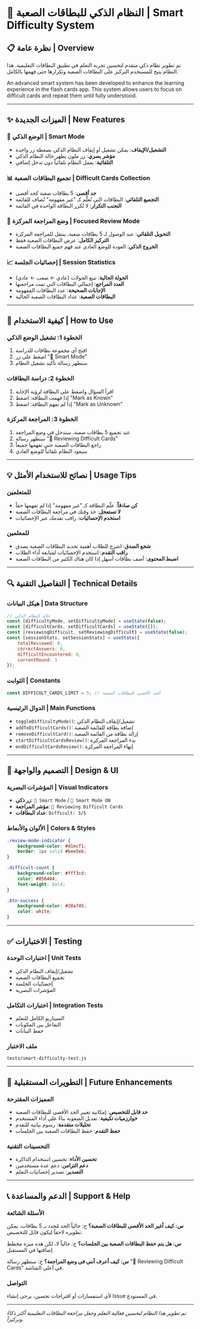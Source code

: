 # 🎯 النظام الذكي للبطاقات الصعبة | Smart Difficulty System

## 📋 نظرة عامة | Overview

تم تطوير نظام ذكي متقدم لتحسين تجربة التعلم في تطبيق البطاقات التعليمية. هذا النظام يتيح للمستخدم التركيز على البطاقات الصعبة وتكرارها حتى فهمها بالكامل.

An advanced smart system has been developed to enhance the learning experience in the flash cards app. This system allows users to focus on difficult cards and repeat them until fully understood.

---

## ✨ الميزات الجديدة | New Features

### 🔄 الوضع الذكي | Smart Mode
- **التشغيل/الإيقاف**: يمكن تشغيل أو إيقاف النظام الذكي بضغطة زر واحدة
- **مؤشر بصري**: زر ملون يظهر حالة النظام الذكي
- **التلقائية**: يعمل النظام تلقائياً دون تدخل إضافي

### 📊 تجميع البطاقات الصعبة | Difficult Cards Collection
- **حد أقصى**: 5 بطاقات صعبة كحد أقصى
- **التجميع التلقائي**: البطاقات التي تُعلَّم كـ "غير مفهومة" تُضاف للقائمة
- **التجنب التكرار**: لا تُكرر البطاقة الواحدة في القائمة

### 🎯 وضع المراجعة المركزة | Focused Review Mode
- **التحويل التلقائي**: عند الوصول لـ 5 بطاقات صعبة، ينتقل للمراجعة المركزة
- **التركيز الكامل**: عرض البطاقات الصعبة فقط
- **الخروج الذكي**: العودة للوضع العادي عند فهم جميع البطاقات الصعبة

### 📈 إحصائيات الجلسة | Session Statistics
- **الجولة الحالية**: تتبع الجولات (عادي ← صعب ← عادي)
- **العدد المراجع**: إجمالي البطاقات التي تمت مراجعتها
- **الإجابات الصحيحة**: عدد البطاقات المفهومة
- **البطاقات الصعبة**: عداد البطاقات الصعبة الحالية

---

## 🔧 كيفية الاستخدام | How to Use

### الخطوة 1: تشغيل الوضع الذكي
1. افتح أي مجموعة بطاقات للدراسة
2. اضغط على زر "🎯 Smart Mode"
3. ستظهر رسالة تأكيد تشغيل النظام

### الخطوة 2: دراسة البطاقات
1. اقرأ السؤال واضغط على البطاقة لرؤية الإجابة
2. إذا فهمت البطاقة: اضغط "Mark as Known"
3. إذا لم تفهم البطاقة: اضغط "Mark as Unknown"

### الخطوة 3: المراجعة المركزة
1. عند تجميع 5 بطاقات صعبة، ستدخل في وضع المراجعة
2. ستظهر رسالة "🎯 Reviewing Difficult Cards"
3. راجع البطاقات الصعبة حتى تفهمها جميعاً
4. سيعود النظام تلقائياً للوضع العادي

---

## 💡 نصائح للاستخدام الأمثل | Usage Tips

### للمتعلمين
- **كن صادقاً**: علّم البطاقة كـ "غير مفهومة" إذا لم تفهمها حقاً
- **لا تستعجل**: خذ وقتك في مراجعة البطاقات الصعبة
- **استخدم الإحصائيات**: راقب تقدمك عبر الإحصائيات

### للمعلمين
- **شجع الصدق**: اشرح للطلاب أهمية تحديد البطاقات الصعبة بصدق
- **راقب التقدم**: استخدم الإحصائيات لمتابعة أداء الطلاب
- **اضبط المحتوى**: أضف بطاقات أسهل إذا كان هناك الكثير من البطاقات الصعبة

---

## 🔍 التفاصيل التقنية | Technical Details

### هيكل البيانات | Data Structure
```javascript
// حالة النظام الذكي
const [difficultyMode, setDifficultyMode] = useState(false);
const [difficultCards, setDifficultCards] = useState([]);
const [reviewingDifficult, setReviewingDifficult] = useState(false);
const [sessionStats, setSessionStats] = useState({
    totalReviewed: 0,
    correctAnswers: 0,
    difficultEncountered: 0,
    currentRound: 1
});
```

### الثوابت | Constants
```javascript
const DIFFICULT_CARDS_LIMIT = 5; // الحد الأقصى للبطاقات الصعبة
```

### الدوال الرئيسية | Main Functions
- `toggleDifficultyMode()`: تشغيل/إيقاف النظام الذكي
- `addToDifficultCards()`: إضافة بطاقة للقائمة الصعبة
- `removeDifficultCard()`: إزالة بطاقة من القائمة الصعبة
- `startDifficultCardsReview()`: بدء المراجعة المركزة
- `endDifficultCardsReview()`: إنهاء المراجعة المركزة

---

## 🎨 التصميم والواجهة | Design & UI

### المؤشرات البصرية | Visual Indicators
- **زر ذكي**: `🎯 Smart Mode` / `🎯 Smart Mode ON`
- **مؤشر المراجعة**: `🎯 Reviewing Difficult Cards`
- **عداد البطاقات**: `Difficult: 3/5`

### الألوان والأنماط | Colors & Styles
```css
.review-mode-indicator {
    background-color: #d1ecf1;
    border: 1px solid #bee5eb;
}

.difficult-count {
    background-color: #fff3cd;
    color: #856404;
    font-weight: bold;
}

.btn-success {
    background-color: #28a745;
    color: white;
}
```

---

## ✅ الاختبارات | Testing

### اختبارات الوحدة | Unit Tests
- تشغيل/إيقاف النظام الذكي
- تجميع البطاقات الصعبة
- إحصائيات الجلسة
- المؤشرات البصرية

### اختبارات التكامل | Integration Tests
- السيناريو الكامل للتعلم
- التفاعل بين المكونات
- حفظ البيانات

### ملف الاختبار
```
tests/smart-difficulty-test.js
```

---

## 🚀 التطويرات المستقبلية | Future Enhancements

### المميزات المقترحة
- **حد قابل للتخصيص**: إمكانية تغيير الحد الأقصى للبطاقات الصعبة
- **خوارزميات تكيفية**: تعديل الصعوبة بناءً على أداء المستخدم
- **تحليلات متقدمة**: رسوم بيانية للتقدم
- **حفظ التقدم**: حفظ البطاقات الصعبة بين الجلسات

### التحسينات التقنية
- **تحسين الأداء**: تحسين استخدام الذاكرة
- **دعم التزامن**: دعم عدة مستخدمين
- **التصدير**: تصدير إحصائيات التعلم

---

## 📞 الدعم والمساعدة | Support & Help

### الأسئلة الشائعة
**س: كيف أغير الحد الأقصى للبطاقات الصعبة؟**
ج: حالياً الحد مُحدد بـ 5 بطاقات، يمكن تطويره لاحقاً ليكون قابل للتخصيص.

**س: هل يتم حفظ البطاقات الصعبة بين الجلسات؟**
ج: حالياً لا، لكن هذه ميزة مخطط إضافتها في المستقبل.

**س: كيف أعرف أنني في وضع المراجعة؟**
ج: ستظهر رسالة "🎯 Reviewing Difficult Cards" في أعلى الشاشة.

### التواصل
لأي استفسارات أو اقتراحات تحسين، يرجى إنشاء Issue في المستودع.

---

*تم تطوير هذا النظام لتحسين فعالية التعلم وجعل مراجعة البطاقات التعليمية أكثر ذكاءً وتركيزاً.*
